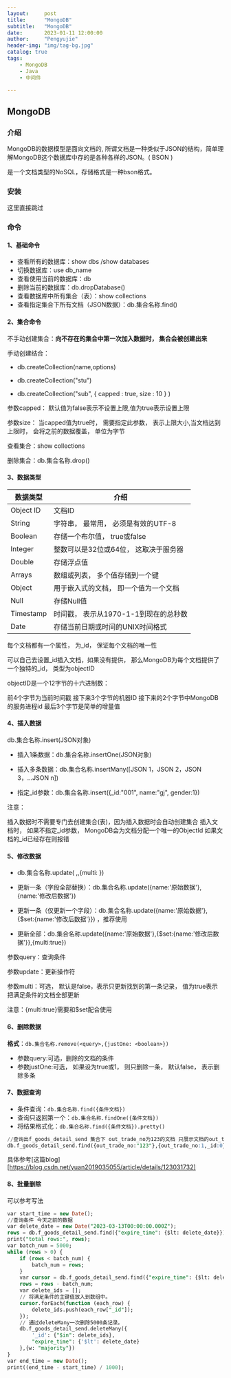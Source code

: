 ```yaml
---
layout:     post
title:      "MongoDB"
subtitle:   "MongoDB"
date:       2023-01-11 12:00:00
author:     "Pengyujie"
header-img: "img/tag-bg.jpg"
catalog: true
tags:
    - MongoDB
    - Java
    - 中间件

---
```




## MongoDB



### 介绍

MongoDB的数据模型是面向文档的, 所谓文档是一种类似于JSON的结构，简单理解MongoDB这个数据库中存的是各种各样的JSON。( BSON )

是一个文档类型的NoSQL，存储格式是一种bson格式。



### 安装

这里直接跳过



### 命令

#### 1、基础命令

- 查看所有的数据库：show dbs /show databases
- 切换数据库：use db_name
- 查看使用当前的数据库：db
- 删除当前的数据库：db.dropDatabase()
- 查看数据库中所有集合（表）：show collections
- 查看指定集合下所有文档（JSON数据）：db.集合名称.find()



#### 2、集合命令

不手动创建集合：**向不存在的集合中第⼀次加⼊数据时， 集合会被创建出来**

手动创建结合：

- db.createCollection(name,options)

- db.createCollection("stu")

- db.createCollection("sub", { capped : true, size : 10 } )

参数capped： 默认值为false表示不设置上限,值为true表示设置上限

参数size： 当capped值为true时， 需要指定此参数， 表示上限⼤⼩,当⽂档达到上限时， 会将之前的数据覆盖， 单位为字节

查看集合：show collections

删除集合：db.集合名称.drop()



#### 3、数据类型

| 数据类型  | 介绍                                  |
| --------- | ------------------------------------- |
| Object ID | ⽂档ID                                |
| String    | 字符串， 最常⽤， 必须是有效的UTF-8   |
| Boolean   | 存储⼀个布尔值， true或false          |
| Integer   | 整数可以是32位或64位， 这取决于服务器 |
| Double    | 存储浮点值                            |
| Arrays    | 数组或列表， 多个值存储到⼀个键       |
| Object    | ⽤于嵌⼊式的⽂档， 即⼀个值为⼀个⽂档 |
| Null      | 存储Null值                            |
| Timestamp | 时间戳， 表示从1970-1-1到现在的总秒数 |
| Date      | 存储当前⽇期或时间的UNIX时间格式      |



每个⽂档都有⼀个属性， 为_id， 保证每个⽂档的唯⼀性

可以⾃⼰去设置_id插⼊⽂档，如果没有提供， 那么MongoDB为每个⽂档提供了⼀个独特的_id， 类型为objectID

objectID是⼀个12字节的⼗六进制数：

前4个字节为当前时间戳
接下来3个字节的机器ID
接下来的2个字节中MongoDB的服务进程id
最后3个字节是简单的增量值



#### 4、插入数据

db.集合名称.insert(JSON对象)

- 插入1条数据：db.集合名称.insertOne(JSON对象)

- 插入多条数据：db.集合名称.insertMany([JSON 1，JSON 2，JSON 3，...JSON n])

- 指定_id参数：db.集合名称.insert({_id:"001", name:"gj", gender:1})

注意：

插入数据时不需要专门去创建集合(表)，因为插入数据时会自动创建集合
插⼊⽂档时， 如果不指定_id参数， MongoDB会为⽂档分配⼀个唯⼀的ObjectId
如果⽂档的_id已经存在则报错



#### 5、修改数据

- db.集合名称.update(<query> ,<update>,{multi: <boolean>})

- 更新一条（字段全部替换）：db.集合名称.update({name:'原始数据'},{name:'修改后数据'})

- 更新一条（仅更新一个字段）：db.集合名称.update({name:'原始数据'},{$set:{name:'修改后数据'}}) ，推荐使用

- 更新全部：db.集合名称.update({name:'原始数据'},{$set:{name:'修改后数据'}},{multi:true})

参数query：查询条件

参数update：更新操作符

参数multi：可选， 默认是false，表示只更新找到的第⼀条记录， 值为true表示把满⾜条件的⽂档全部更新

注意：{multi:true}需要和$set配合使用





#### 6、删除数据

**格式**：`db.集合名称.remove(<query>,{justOne: <boolean>})`

- 参数query:可选，删除的⽂档的条件
- 参数justOne:可选， 如果设为true或1， 则只删除⼀条， 默认false， 表示删除多条



#### 7、数据查询

- 条件查询：`db.集合名称.find({条件⽂档})`
- 查询只返回第⼀个：`db.集合名称.findOne({条件⽂档})`
- 将结果格式化：`db.集合名称.find({条件⽂档}).pretty()`

~~~sql
//查询出f_goods_detail_send 集合下 out_trade_no为123的文档 只展示文档的out_trade_no字段 _id由于默认会展示所以这里要进行不展示处理 
db.f_goods_detail_send.find({out_trade_no:"123"},{out_trade_no:1,_id:0})
~~~





具体参考[这篇blog][https://blog.csdn.net/yuan2019035055/article/details/123031732]





#### 8、批量删除

可以参考写法

~~~sql
var start_time = new Date();
//查询条件 今天之前的数据 
var delete_date = new Date("2023-03-13T00:00:00.000Z");
rows = db.f_goods_detail_send.find({"expire_time": {$lt: delete_date}}).count()
print("total rows:", rows);
var batch_num = 5000;
while (rows > 0) {
    if (rows < batch_num) {
        batch_num = rows;
    }
    var cursor = db.f_goods_detail_send.find({"expire_time": {$lt: delete_date}},{"_id": 1}).sort({"_id": 1}).limit(batch_num);
    rows = rows - batch_num;
    var delete_ids = [];
    // 将满足条件的主键值放入到数组中。
    cursor.forEach(function (each_row) {
        delete_ids.push(each_row["_id"]);
    });
    // 通过deleteMany一次删除5000条记录。
    db.f_goods_detail_send.deleteMany({
        '_id': {"$in": delete_ids},
        "expire_time": {'$lt': delete_date}
    },{w: "majority"})
}
var end_time = new Date();
print((end_time - start_time) / 1000);


~~~





















